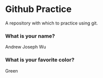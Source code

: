 # Github Practice

A repository with which to practice using git.

### What is your name?

Andrew Joseph Wu


### What is your favorite color?

Green
